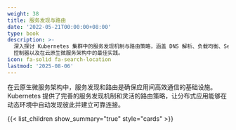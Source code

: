 ```yaml
---
weight: 38
title: 服务发现与路由
date: '2022-05-21T00:00:00+08:00'
type: book
description: >-
  深入探讨 Kubernetes 集群中的服务发现机制与路由策略，涵盖 DNS 解析、负载均衡、Service 类型、Ingress
  控制器以及在云原生微服务架构中的最佳实践。
icon: fa-solid fa-search-location
lastmod: '2025-08-06'
---
```


在云原生微服务架构中，服务发现和路由是确保应用间高效通信的基础设施。Kubernetes 提供了完善的服务发现机制和灵活的路由策略，让分布式应用能够在动态环境中自动发现彼此并建立可靠连接。

{{< list_children show_summary="true" style="cards" >}}

